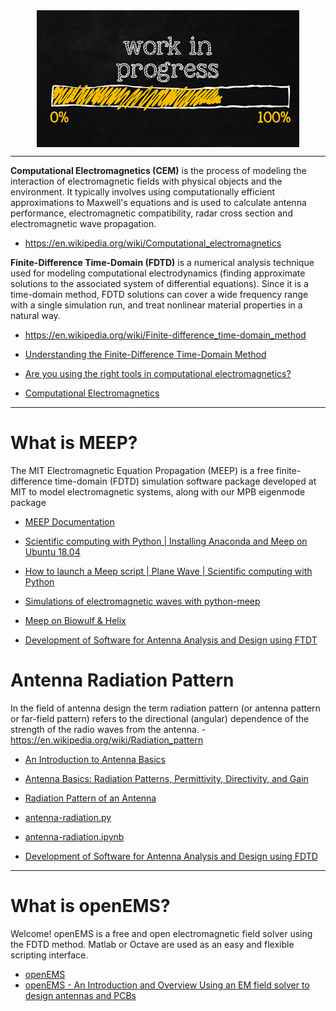 <!--
Maintainer:   jeffskinnerbox@yahoo.com / www.jeffskinnerbox.me
Version:      0.0.0
-->


<div align="center">
<img src="https://raw.githubusercontent.com/jeffskinnerbox/blog/main/content/images/banners-bkgrds/work-in-progress.jpg" title="These materials require additional work and are not ready for general use." align="center" width=420px height=219px>
</div>


-----




**Computational Electromagnetics (CEM)**
is the process of modeling the interaction of electromagnetic fields with physical objects and the environment.
It typically involves using computationally efficient approximations to Maxwell's equations and is used to calculate antenna performance, electromagnetic compatibility, radar cross section and electromagnetic wave propagation.
* https://en.wikipedia.org/wiki/Computational_electromagnetics

**Finite-Difference Time-Domain (FDTD)**
is a numerical analysis technique used for modeling computational electrodynamics (finding approximate solutions to the associated system of differential equations). Since it is a time-domain method, FDTD solutions can cover a wide frequency range with a single simulation run, and treat nonlinear material properties in a natural way.
* https://en.wikipedia.org/wiki/Finite-difference_time-domain_method




* [Understanding the Finite-Difference Time-Domain Method](https://www.eecs.wsu.edu/~schneidj/ufdtd/ufdtd.pdf)

* [Are you using the right tools in computational electromagnetics?](https://onlinelibrary.wiley.com/doi/full/10.1002/eng2.12041)
* [Computational Electromagnetics](http://web.mst.edu/~jfan/slides/li2.pdf)



-----



# What is MEEP?
The MIT Electromagnetic Equation Propagation (MEEP) is a free finite-difference time-domain (FDTD)
simulation software package developed at MIT to model electromagnetic systems,
along with our MPB eigenmode package

* [MEEP Documentation](https://meep.readthedocs.io/en/latest/)

* [Scientific computing with Python | Installing Anaconda and Meep on Ubuntu 18.04](https://www.youtube.com/watch?v=pxIJTGiBdWs&app=desktop)
* [How to launch a Meep script | Plane Wave | Scientific computing with Python](https://www.youtube.com/watch?v=PIR2TeGOOMU&list=PL5wv8DjACiXZCBQGHL6ZfGU_YB4uFxPBy&index=6&t=0s)
* [Simulations of electromagnetic waves with python-meep](https://www.fzu.cz/~dominecf/meep/)
* [Meep on Biowulf & Helix](https://hpc.nih.gov/apps/Meep.html)

* [Development of Software for Antenna Analysis and Design using FTDT](https://fenix.tecnico.ulisboa.pt/downloadFile/395137440463/dissertacao.pdf)

# Antenna Radiation Pattern
In the field of antenna design the term radiation pattern
(or antenna pattern or far-field pattern)
refers to the directional (angular) dependence of the strength of the radio waves from the antenna. - https://en.wikipedia.org/wiki/Radiation_pattern

* [An Introduction to Antenna Basics](https://www.allaboutcircuits.com/technical-articles/an-introduction-to-antenna-basics/)
* [Antenna Basics: Radiation Patterns, Permittivity, Directivity, and Gain](https://www.allaboutcircuits.com/technical-articles/antenna-basics-field-radiation-patterns-permittivity-directivity-gain/)

* [Radiation Pattern of an Antenna](https://meep.readthedocs.io/en/latest/Scheme_Tutorials/Near_to_Far_Field_Spectra/#radiation-pattern-of-an-antenna)
* [antenna-radiation.py](https://github.com/NanoComp/meep/blob/master/python/examples/antenna-radiation.py)
* [antenna-radiation.ipynb](https://fossies.org/linux/meep/python/examples/antenna-radiation.ipynb)

* [Development of Software for Antenna Analysis and Design using FDTD]()



-----


# What is openEMS?
Welcome! openEMS is a free and open electromagnetic field solver using the FDTD method.
Matlab or Octave are used as an easy and flexible scripting interface.

* [openEMS](https://openems.de/start/)
* [openEMS - An Introduction and Overview Using an EM field solver to design antennas and PCBs](https://www.youtube.com/watch?v=ThMLf0d5gaE)
